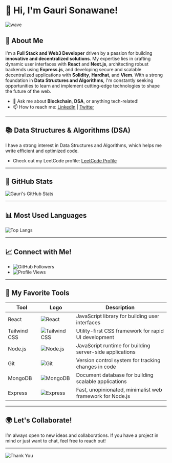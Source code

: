# 🌟 Hi, I'm Gauri Sonawane! 

![wave](https://user-images.githubusercontent.com/59490008/168796821-5d3c1d65-df79-4275-a11f-5e4a7c855cd7.gif)

## 🚀 About Me
I'm a **Full Stack and Web3 Developer** driven by a passion for building **innovative and decentralized solutions**. My expertise lies in crafting dynamic user interfaces with **React** and **Next.js**, architecting robust backends using **Express.js**, and developing secure and scalable decentralized applications with **Solidity**, **Hardhat**, and **Viem**. With a strong foundation in **Data Structures and Algorithms**, I'm constantly seeking opportunities to learn and implement cutting-edge technologies to shape the future of the web.

- 💬 Ask me about **Blockchain**, **DSA**, or anything tech-related!
- 📫 How to reach me: [LinkedIn](https://www.linkedin.com/in/gauri-sonawane-365657287/) | [Twitter](https://x.com/GauriSonaw2262)

---

## 📚 Data Structures & Algorithms (DSA)

I have a strong interest in Data Structures and Algorithms, which helps me write efficient and optimized code.

- Check out my LeetCode profile: [LeetCode Profile](https://leetcode.com/u/gaurisonawane/)

---

## 🌟 GitHub Stats

![Gauri's GitHub Stats](https://github-readme-stats.vercel.app/api?username=gaurisonawane07&show_icons=true&theme=radical)

---

## 📊 Most Used Languages

![Top Langs](https://github-readme-stats.vercel.app/api/top-langs/?username=gaurisonawane07&layout=compact&theme=radical)

---

## 📈 Connect with Me!

- ![GitHub Followers](https://img.shields.io/github/followers/gaurisonawane07?style=social)
- ![Profile Views](https://komarev.com/ghpvc/?username=gaurisonawane07&color=blue)

---

## 🎨 My Favorite Tools

| Tool       | Logo                                                                                              | Description                                                  |
|------------|---------------------------------------------------------------------------------------------------|--------------------------------------------------------------|
| React      | ![React](https://img.shields.io/badge/-React-61DAFB?style=flat&logo=react&logoColor=black)      | JavaScript library for building user interfaces              |
| Tailwind CSS | ![Tailwind CSS](https://img.shields.io/badge/-TailwindCSS-38B2AC?style=flat&logo=tailwind-css&logoColor=white) | Utility-first CSS framework for rapid UI development         |
| Node.js    | ![Node.js](https://img.shields.io/badge/-Node.js-339933?style=flat&logo=node.js&logoColor=white) | JavaScript runtime for building server-side applications     |
| Git        | ![Git](https://img.shields.io/badge/-Git-F05032?style=flat&logo=git&logoColor=white)           | Version control system for tracking changes in code         |
| MongoDB    | ![MongoDB](https://img.shields.io/badge/-MongoDB-47A248?style=flat&logo=mongodb&logoColor=white) | Document database for building scalable applications         |
| Express    | ![Express](https://img.shields.io/badge/-Express.js-000000?style=flat&logo=express&logoColor=white) | Fast, unopinionated, minimalist web framework for Node.js   |

---

## 🌍 Let's Collaborate!

I’m always open to new ideas and collaborations. If you have a project in mind or just want to chat, feel free to reach out!

---

![Thank You](https://user-images.githubusercontent.com/59490008/168797238-15a2a64e-37f2-4610-a25f-739be2e1d792.gif)
